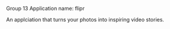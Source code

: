 Group 13
Application name: flipr

An applciation that turns your photos into inspiring video stories.





